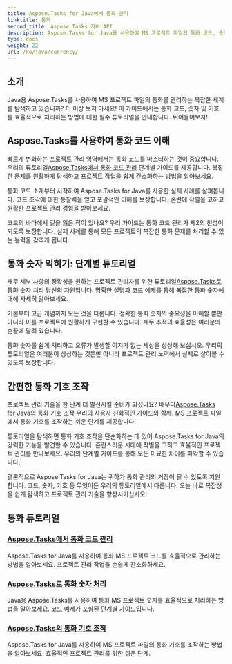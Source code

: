 ```yaml
---
title: Aspose.Tasks for Java에서 통화 관리
linktitle: 통화
second_title: Aspose.Tasks 자바 API
description: Aspose.Tasks for Java를 사용하여 MS 프로젝트 파일의 통화 코드, 숫자 및 기호를 손쉽게 관리하세요. 따라하기 쉬운 튜토리얼을 통해 프로젝트 관리를 간소화하세요.
type: docs
weight: 22
url: /ko/java/currency/
---
```


## 소개

Java용 Aspose.Tasks를 사용하여 MS 프로젝트 파일의 통화를 관리하는 복잡한 세계를 탐색하고 있습니까? 더 이상 보지 마세요! 이 가이드에서는 통화 코드, 숫자 및 기호를 효율적으로 처리하는 방법에 대한 필수 튜토리얼을 안내합니다. 뛰어들어보자!

## Aspose.Tasks를 사용하여 통화 코드 이해

 빠르게 변화하는 프로젝트 관리 영역에서는 통화 코드를 마스터하는 것이 중요합니다. 우리의 튜토리얼[Aspose.Tasks에서 통화 코드 관리](./currency-codes/) 단계별 가이드를 제공합니다. 복잡한 문제를 원활하게 탐색하고 프로젝트 작업을 쉽게 간소화하는 방법을 알아보세요.

통화 코드 소개부터 시작하여 Aspose.Tasks for Java를 사용한 실제 사례를 살펴봅니다. 코드 조각에 대한 통찰력을 얻고 포괄적인 이해를 보장합니다. 혼란에 작별을 고하고 원활한 프로젝트 관리 경험을 받아보세요.

코드의 바다에서 길을 잃은 적이 있나요? 우리 가이드는 통화 코드 관리가 제2의 천성이 되도록 보장합니다. 실제 사례를 통해 모든 프로젝트의 복잡한 통화 문제를 처리할 수 있는 능력을 갖추게 됩니다.

## 통화 숫자 익히기: 단계별 튜토리얼

 재무 세부 사항의 정확성을 원하는 프로젝트 관리자를 위한 튜토리얼[Aspose.Tasks로 통화 숫자 처리](./currency-digits/) 당신의 자원입니다. 명확한 설명과 코드 예제를 통해 복잡한 통화 숫자에 대해 자세히 알아보세요.

기본부터 고급 개념까지 모든 것을 다룹니다. 정확한 통화 숫자의 중요성을 이해할 뿐만 아니라 이를 프로젝트에 원활하게 구현할 수 있습니다. 재무 추적의 효율성은 여러분의 손끝에 달려 있습니다.

통화 숫자를 쉽게 처리하고 오류가 발생할 여지가 없는 세상을 상상해 보십시오. 우리의 튜토리얼은 여러분이 상상하는 것뿐만 아니라 프로젝트 관리 노력에서 실제로 살아볼 수 있도록 보장합니다.

## 간편한 통화 기호 조작

 프로젝트 관리 기술을 한 단계 더 발전시킬 준비가 되셨나요? 배우다[Aspose.Tasks for Java의 통화 기호 조작](./currency-symbols/) 우리의 사용자 친화적인 가이드와 함께. MS 프로젝트 파일에서 통화 기호를 조작하는 쉬운 단계를 제공합니다.

튜토리얼을 탐색하면 통화 기호 조작을 단순화하는 데 있어 Aspose.Tasks for Java의 강력한 기능을 발견할 수 있습니다. 혼란스러운 시대에 작별을 고하고 효율적인 프로젝트 관리를 만나보세요. 우리의 단계별 가이드를 통해 모든 미묘한 차이를 파악할 수 있습니다.

결론적으로 Aspose.Tasks for Java는 귀하가 통화 관리의 거장이 될 수 있도록 지원합니다. 코드, 숫자, 기호 등 무엇이든 우리의 튜토리얼에서 다룹니다. 오늘 바로 복잡성을 쉽게 탐색하고 프로젝트 관리 기술을 향상시키십시오!

## 통화 튜토리얼
### [Aspose.Tasks에서 통화 코드 관리](./currency-codes/)
Aspose.Tasks for Java를 사용하여 통화 MS 프로젝트 코드를 효율적으로 관리하는 방법을 알아보세요. 프로젝트 관리 작업을 손쉽게 간소화하세요.
### [Aspose.Tasks로 통화 숫자 처리](./currency-digits/)
Java용 Aspose.Tasks를 사용하여 통화 MS 프로젝트 숫자를 효율적으로 처리하는 방법을 알아보세요. 코드 예제가 포함된 단계별 가이드입니다.
### [Aspose.Tasks의 통화 기호 조작](./currency-symbols/)
Aspose.Tasks for Java를 사용하여 MS 프로젝트 파일의 통화 기호를 조작하는 방법을 알아보세요. 효율적인 프로젝트 관리를 위한 쉬운 단계.
